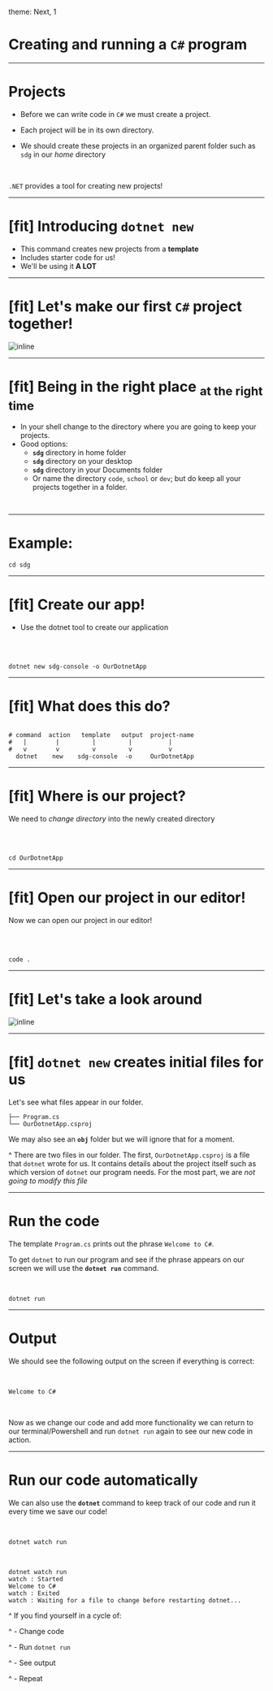 theme: Next, 1

# Creating and running a `C#` program

---

# Projects

- Before we can write code in `C#` we must create a project.

- Each project will be in its own directory.

- We should create these projects in an organized parent folder such as `sdg` in our _home_ directory

<br />

`.NET` provides a tool for creating new projects!

---

# [fit] Introducing `dotnet new`

- This command creates new projects from a **template**
- Includes starter code for us!
- We'll be using it **A LOT**

---

# [fit] Let's make our first `C#` project together!

![inline](./assets/lets-do-this.gif)

---

# [fit] Being in the right place <sub>at the right time</sub>

- In your shell change to the directory where you are going to keep your projects.
- Good options:
  - **`sdg`** directory in home folder
  - **`sdg`** directory on your desktop
  - **`sdg`** directory in your Documents folder
  - Or name the directory `code`, `school` or `dev`; but do keep all your projects together in a folder.

<br />

---

# Example:

```shell
cd sdg
```

---

# [fit] Create our app!

- Use the dotnet tool to create our application

<br />
<br />

```shell
dotnet new sdg-console -o OurDotnetApp
```

---

# [fit] What does this do?

```shell

# command  action   template   output  project-name
#   |        |         |         |          |
#   v        v         v         v          v
  dotnet    new    sdg-console  -o     OurDotnetApp
```

---

# [fit] Where is our project?

We need to _change directory_ into the newly created directory

<br />
<br />

```shell
cd OurDotnetApp
```

---

# [fit] Open our project in our editor!

Now we can open our project in our editor!

<br />
<br />

```shell
code .
```

---

# [fit] Let's take a look around

![inline](./assets/activities.gif)

---

# [fit] `dotnet new` creates initial files for us

Let's see what files appear in our folder.

```
├── Program.cs
└── OurDotnetApp.csproj
```

We may also see an **`obj`** folder but we will ignore that for a moment.

^ There are two files in our folder. The first, `OurDotnetApp.csproj` is a
file that `dotnet` wrote for us. It contains details about the project itself
such as which version of `dotnet` our program needs. For the most part, we are
_not going to modify this file_

---

# Run the code

The template `Program.cs` prints out the phrase `Welcome to C#`.

To get `dotnet` to run our program and see if the phrase appears on our screen we will use the **`dotnet run`** command.

<br />

```shell
dotnet run
```

---

# Output

We should see the following output on the screen if everything is correct:

<br />

```
Welcome to C#
```

<br />

Now as we change our code and add more functionality we can return to our terminal/Powershell and run `dotnet run` again to see our new code in action.

---

# Run our code automatically

We can also use the **`dotnet`** command to keep track of our code and run it every time we save our code!

<br />

```
dotnet watch run
```

<br />

```
dotnet watch run
watch : Started
Welcome to C#
watch : Exited
watch : Waiting for a file to change before restarting dotnet...
```

^ If you find yourself in a cycle of:

^ - Change code

^ - Run `dotnet run`

^ - See output

^ - Repeat
